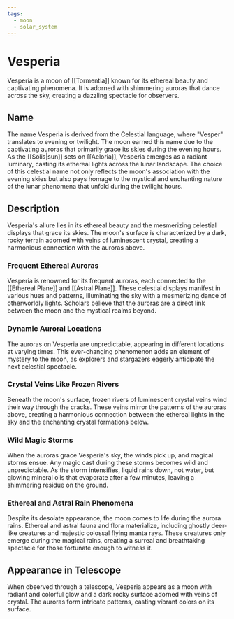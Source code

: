 ```yaml
---
tags:
  - moon
  - solar_system
---
```

# Vesperia

Vesperia is a moon of [[Tormentia]] known for its ethereal beauty and captivating phenomena. It is adorned with shimmering auroras that dance across the sky, creating a dazzling spectacle for observers.

## Name

The name Vesperia is derived from the Celestial language, where "Vesper" translates to evening or twilight. The moon earned this name due to the captivating auroras that primarily grace its skies during the evening hours. As the [[Solis|sun]] sets on [[Aeloria]], Vesperia emerges as a radiant luminary, casting its ethereal lights across the lunar landscape. The choice of this celestial name not only reflects the moon's association with the evening skies but also pays homage to the mystical and enchanting nature of the lunar phenomena that unfold during the twilight hours.

## Description

Vesperia's allure lies in its ethereal beauty and the mesmerizing celestial displays that grace its skies. The moon's surface is characterized by a dark, rocky terrain adorned with veins of luminescent crystal, creating a harmonious connection with the auroras above.

### Frequent Ethereal Auroras

Vesperia is renowned for its frequent auroras, each connected to the [[Ethereal Plane]] and [[Astral Plane]]. These celestial displays manifest in various hues and patterns, illuminating the sky with a mesmerizing dance of otherworldly lights. Scholars believe that the auroras are a direct link between the moon and the mystical realms beyond.

### Dynamic Auroral Locations

The auroras on Vesperia are unpredictable, appearing in different locations at varying times. This ever-changing phenomenon adds an element of mystery to the moon, as explorers and stargazers eagerly anticipate the next celestial spectacle. 

### Crystal Veins Like Frozen Rivers

Beneath the moon's surface, frozen rivers of luminescent crystal veins wind their way through the cracks. These veins mirror the patterns of the auroras above, creating a harmonious connection between the ethereal lights in the sky and the enchanting crystal formations below.

### Wild Magic Storms

When the auroras grace Vesperia's sky, the winds pick up, and magical storms ensue. Any magic cast during these storms becomes wild and unpredictable. As the storm intensifies, liquid rains down, not water, but glowing mineral oils that evaporate after a few minutes, leaving a shimmering residue on the ground.

### Ethereal and Astral Rain Phenomena

Despite its desolate appearance, the moon comes to life during the aurora rains. Ethereal and astral fauna and flora materialize, including ghostly deer-like creatures and majestic colossal flying manta rays. These creatures only emerge during the magical rains, creating a surreal and breathtaking spectacle for those fortunate enough to witness it.

## Appearance in Telescope

When observed through a telescope, Vesperia appears as a moon with radiant and colorful glow and a dark rocky surface adorned with veins of crystal. The auroras form intricate patterns, casting vibrant colors on its surface.